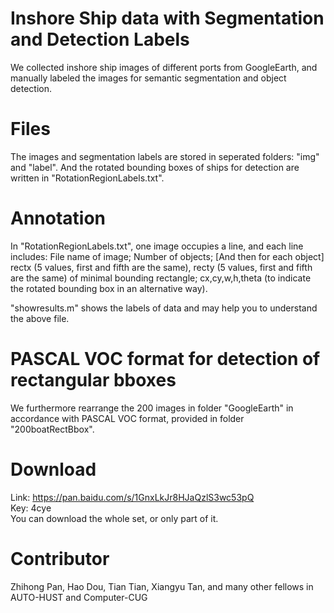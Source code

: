 # Inshore Ship data with Segmentation and Detection Labels

We collected inshore ship images of different ports from GoogleEarth, and manually labeled the images for semantic  segmentation and object detection.

# Files  
The images and segmentation labels are stored in seperated folders: "img" and "label".
And the rotated bounding boxes of ships for detection are written in "RotationRegionLabels.txt". 

# Annotation  
In "RotationRegionLabels.txt", one image occupies a line, and each line includes:
File name of image; Number of objects; [And then for each object] rectx (5 values, first and fifth are the same), recty (5 values, first and fifth are the same) of minimal bounding rectangle; cx,cy,w,h,theta (to indicate the rotated bounding box in an alternative way).  

"showresults.m" shows the labels of data and may help you to understand the above file.

# PASCAL VOC format for detection of rectangular bboxes  
We furthermore rearrange the 200 images in folder "GoogleEarth" in accordance with PASCAL VOC format, provided in folder  "200boatRectBbox".

# Download   
Link: https://pan.baidu.com/s/1GnxLkJr8HJaQzlS3wc53pQ  
Key: 4cye  
You can download the whole set, or only part of it. 

# Contributor  
Zhihong Pan, Hao Dou, Tian Tian, Xiangyu Tan, and many other fellows in AUTO-HUST and Computer-CUG
